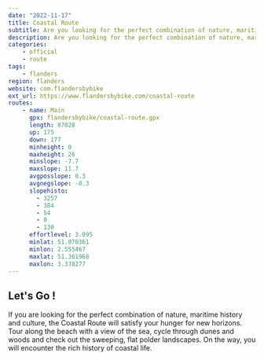 ```yaml
---
date: "2022-11-17"
title: Coastal Route
subtitle: Are you looking for the perfect combination of nature, maritime history and culture?
description: Are you looking for the perfect combination of nature, maritime history and culture?
categories:
    - official
    - route
tags:
    - flanders
region: flanders
website: com.flandersbybike
ext_url: https://www.flandersbybike.com/coastal-route
routes:
    - name: Main
      gpx: flandersbybike/coastal-route.gpx
      length: 87028
      up: 175
      down: 177
      minheight: 0
      maxheight: 26
      minslope: -7.7
      maxslope: 11.7
      avgposslope: 0.3
      avgnegslope: -0.3
      slopehisto:
        - 3257
        - 384
        - 54
        - 0
        - 130
      effortlevel: 3.095
      minlat: 51.070361
      minlon: 2.555467
      maxlat: 51.361968
      maxlon: 3.378277
---
```


## Let's Go ! 

If you are looking for the perfect combination of nature, maritime history and culture, the Coastal Route will satisfy your hunger for new horizons. Tour along the beach with a view of the sea, cycle through dunes and woods and check out the sweeping, flat polder landscapes. On the way, you will encounter the rich history of coastal life.
